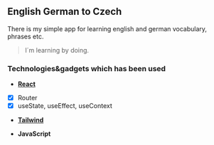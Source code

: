 
## English German to Czech

There is my simple app for learning english and german vocabulary, phrases etc.

>I´m learning by doing.

### Technologies&gadgets which has been used

 * **[React](https://reactjs.org/docs/getting-started.html "React docs")**
 - [x] Router
 - [x] useState, useEffect, useContext
 * **[Tailwind](https://tailwindcss.com/docs/installation "Tailwind docs")**

 * **JavaScript**
 
